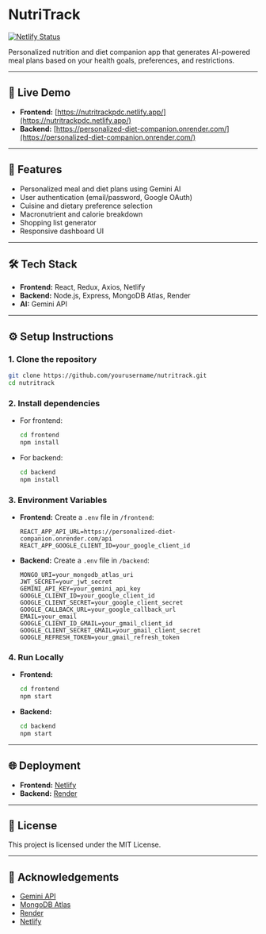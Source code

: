 # NutriTrack

[![Netlify Status](https://api.netlify.com/api/v1/badges/b925b9f5-5472-4beb-9752-23f67304e6ce/deploy-status)](https://app.netlify.com/sites/nutritrackpdc/deploys)

Personalized nutrition and diet companion app that generates AI-powered meal plans based on your health goals, preferences, and restrictions.

---

## 🚀 Live Demo
- **Frontend:** [https://nutritrackpdc.netlify.app/](https://nutritrackpdc.netlify.app/)
- **Backend:** [https://personalized-diet-companion.onrender.com/](https://personalized-diet-companion.onrender.com/)

---

## 📝 Features
- Personalized meal and diet plans using Gemini AI
- User authentication (email/password, Google OAuth)
- Cuisine and dietary preference selection
- Macronutrient and calorie breakdown
- Shopping list generator
- Responsive dashboard UI

---

## 🛠️ Tech Stack
- **Frontend:** React, Redux, Axios, Netlify
- **Backend:** Node.js, Express, MongoDB Atlas, Render
- **AI:** Gemini API

---

## ⚙️ Setup Instructions

### 1. Clone the repository
```bash
git clone https://github.com/yourusername/nutritrack.git
cd nutritrack
```

### 2. Install dependencies
- For frontend:
  ```bash
  cd frontend
  npm install
  ```
- For backend:
  ```bash
  cd backend
  npm install
  ```

### 3. Environment Variables
- **Frontend:** Create a `.env` file in `/frontend`:
  ```env
  REACT_APP_API_URL=https://personalized-diet-companion.onrender.com/api
  REACT_APP_GOOGLE_CLIENT_ID=your_google_client_id
  ```
- **Backend:** Create a `.env` file in `/backend`:
  ```env
  MONGO_URI=your_mongodb_atlas_uri
  JWT_SECRET=your_jwt_secret
  GEMINI_API_KEY=your_gemini_api_key
  GOOGLE_CLIENT_ID=your_google_client_id
  GOOGLE_CLIENT_SECRET=your_google_client_secret
  GOOGLE_CALLBACK_URL=your_google_callback_url
  EMAIL=your_email
  GOOGLE_CLIENT_ID_GMAIL=your_gmail_client_id
  GOOGLE_CLIENT_SECRET_GMAIL=your_gmail_client_secret
  GOOGLE_REFRESH_TOKEN=your_gmail_refresh_token
  ```

### 4. Run Locally
- **Frontend:**
  ```bash
  cd frontend
  npm start
  ```
- **Backend:**
  ```bash
  cd backend
  npm start
  ```

---

## 🌐 Deployment
- **Frontend:** [Netlify](https://www.netlify.com/)
- **Backend:** [Render](https://render.com/)

---

## 📄 License
This project is licensed under the MIT License.

---

## 🙌 Acknowledgements
- [Gemini API](https://ai.google.dev/gemini-api)
- [MongoDB Atlas](https://www.mongodb.com/cloud/atlas)
- [Render](https://render.com/)
- [Netlify](https://www.netlify.com/)

